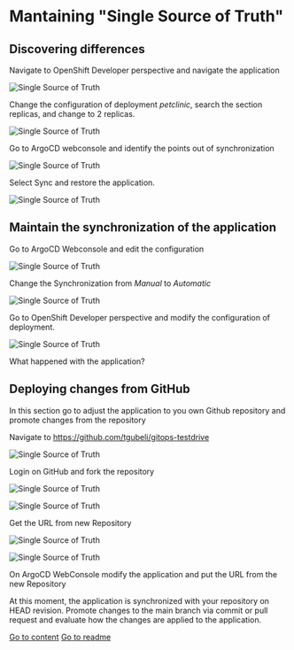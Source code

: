 # Mantaining "Single Source of Truth"

## Discovering differences

Navigate to OpenShift Developer perspective and navigate the application

![Single Source of Truth](../img/operationsA1.png "Single Source of Truth")

Change the configuration of deployment *petclinic*, search the section replicas, and change to 2 replicas.

![Single Source of Truth](../img/operationsA2.png "Single Source of Truth")

Go to ArgoCD webconsole and identify the points out of synchronization

![Single Source of Truth](../img/operationsA3.png "Single Source of Truth")

Select Sync and restore the application.

![Single Source of Truth](../img/operationsA4.png "Single Source of Truth")

## Maintain the synchronization of the application

Go to ArgoCD Webconsole and edit the configuration

![Single Source of Truth](../img/operationsB1.png "Single Source of Truth")

Change the Synchronization from *Manual* to *Automatic*

![Single Source of Truth](../img/operationsB2.png "Single Source of Truth")

Go to OpenShift Developer perspective and modify the configuration of deployment.

![Single Source of Truth](../img/operationsB3.png "Single Source of Truth")

What happened with the application?

## Deploying changes from GitHub

In this section go to adjust the application to you own Github repository and promote changes from the repository

Navigate to https://github.com/tgubeli/gitops-testdrive

![Single Source of Truth](../img/operationsF1.png "Single Source of Truth")

Login on GitHub and fork the repository

![Single Source of Truth](../img/operationsF2.png "Single Source of Truth")

![Single Source of Truth](../img/operationsF3.png "Single Source of Truth")

Get the URL from new Repository

![Single Source of Truth](../img/operationsF4.png "Single Source of Truth")

![Single Source of Truth](../img/operationsF5.png "Single Source of Truth")

On ArgoCD WebConsole modify the application and put the URL from the new Repository

At this moment, the application is synchronized with your repository on HEAD revision. Promote changes to the main branch via commit or pull request and evaluate how the changes are applied to the application.

[Go to content](content.md)
[Go to readme](../README.md)
